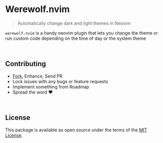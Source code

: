 # Werewolf.nvim

> Automatically change dark and light themes in Neovim

`werewolf.nvim` is a handy neovim plugin that lets you change the theme or run custom code depending on the time of day or the system theme

<br>

## Contributing

- [Fork][github-fork], Enhance, Send PR
- Lock issues with any bugs or feature requests
- Implement something from Roadmap
- Spread the word ❤️

<br>

## License

This package is available as open source under the terms of the [MIT License][license].

<br>



  [github-fork]:      https://github.com/sheharyarn/werewolf.nvim/fork
  [license]:          https://opensource.org/licenses/MIT
